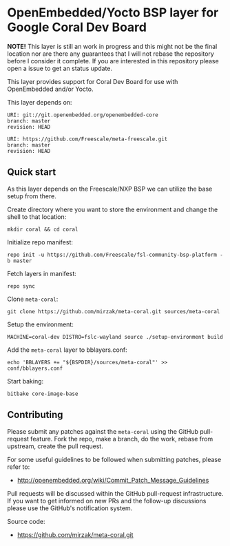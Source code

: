 OpenEmbedded/Yocto BSP layer for Google Coral Dev Board
=======================================================

**NOTE!** This layer is still an work in progress and this might not be the final location
nor are there any guarantees that I will not rebase the repository before I
consider it complete. If you are interested in this repository please open
a issue to get an status update.

This layer provides support for Coral Dev Board for use with OpenEmbedded
and/or Yocto.

This layer depends on:

    URI: git://git.openembedded.org/openembedded-core
    branch: master
    revision: HEAD

    URI: https://github.com/Freescale/meta-freescale.git
    branch: master
    revision: HEAD

Quick start
-----------

As this layer depends on the Freescale/NXP BSP we can utilize the base setup
from there.

Create directory where you want to store the environment and change the shell
to that location:

    mkdir coral && cd coral

Initialize repo manifest:

    repo init -u https://github.com/Freescale/fsl-community-bsp-platform -b master

Fetch layers in manifest:

    repo sync

Clone `meta-coral`:

    git clone https://github.com/mirzak/meta-coral.git sources/meta-coral

Setup the environment:

    MACHINE=coral-dev DISTRO=fslc-wayland source ./setup-environment build

Add the `meta-coral` layer to bblayers.conf:

    echo 'BBLAYERS += "${BSPDIR}/sources/meta-coral"' >> conf/bblayers.conf

Start baking:

    bitbake core-image-base

Contributing
------------

Please submit any patches against the `meta-coral` using the GitHub
pull-request feature. Fork the repo, make a branch, do the work, rebase
from upstream, create the pull request.

For some useful guidelines to be followed when submitting patches,
please refer to:

- http://openembedded.org/wiki/Commit_Patch_Message_Guidelines

Pull requests will be discussed within the GitHub pull-request
infrastructure. If you want to get informed on new PRs and the
follow-up discussions please use the GitHub's notification system.

Source code:

- https://github.com/mirzak/meta-coral.git
